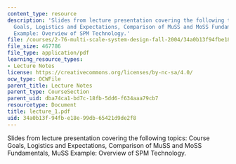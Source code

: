 ```yaml
---
content_type: resource
description: 'Slides from lecture presentation covering the following topics: Course
  Goals, Logistics and Expectations, Comparison of MuSS and MoSS Fundamentals, MuSS
  Example: Overview of SPM Technology.'
file: /courses/2-76-multi-scale-system-design-fall-2004/34a0b13f94fbe18e99db65421d9de2f8_lecture_1.pdf
file_size: 467786
file_type: application/pdf
learning_resource_types:
- Lecture Notes
license: https://creativecommons.org/licenses/by-nc-sa/4.0/
ocw_type: OCWFile
parent_title: Lecture Notes
parent_type: CourseSection
parent_uid: dba74ca1-bd7c-18fb-5dd6-f634aaa79cb7
resourcetype: Document
title: lecture_1.pdf
uid: 34a0b13f-94fb-e18e-99db-65421d9de2f8
---
```

Slides from lecture presentation covering the following topics: Course Goals, Logistics and Expectations, Comparison of MuSS and MoSS Fundamentals, MuSS Example: Overview of SPM Technology.